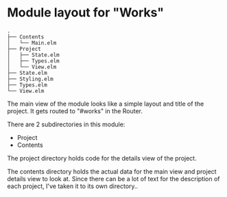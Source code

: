 # Module layout for "Works"

```tree
.
├── Contents
│   └── Main.elm
├── Project
│   ├── State.elm
│   ├── Types.elm
│   └── View.elm
├── State.elm
├── Styling.elm
├── Types.elm
└── View.elm
```

The main view of the module looks like a simple layout and title of the project.
It gets routed to "#works" in the Router.

There are 2 subdirectories in this module:

- Project
- Contents

The project directory holds code for the details view of the project.

The contents directory holds the actual data for the main view and project details view to look at. Since there can be a lot of text for the description of each project, I've taken it to its own directory..
